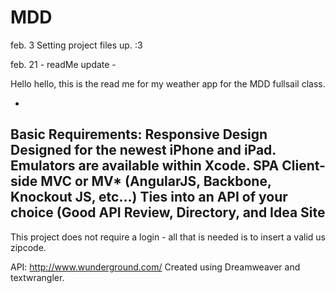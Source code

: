 MDD
===
feb. 3
Setting project files up. :3

feb. 21 - readMe update - 

Hello hello, this is the read me for my weather app for the MDD fullsail class.

-
Basic Requirements:
Responsive Design
Designed for the newest iPhone and iPad. Emulators are available within Xcode.
SPA
Client-side MVC or MV* (AngularJS, Backbone, Knockout JS, etc...)
Ties into an API of your choice (Good API Review, Directory,  and Idea Site
-

This project does not require a login - all that is needed is to insert a valid us zipcode. 

API: http://www.wunderground.com/
Created using Dreamweaver and textwrangler.
